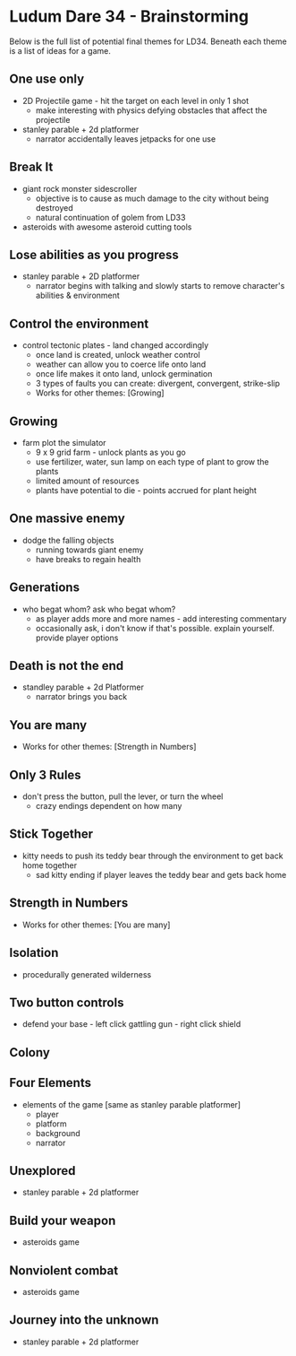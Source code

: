 # Ludum Dare 34 - Brainstorming
Below is the full list of potential final themes for LD34. Beneath each theme is a list of ideas for a game.

## One use only
- 2D Projectile game - hit the target on each level in only 1 shot 
    - make interesting with physics defying obstacles that affect the projectile
- stanley parable + 2d platformer 
    - narrator accidentally leaves jetpacks for one use

## Break It
- giant rock monster sidescroller 
    - objective is to cause as much damage to the city without being destroyed
    - natural continuation of golem from LD33
- asteroids with awesome asteroid cutting tools 

## Lose abilities as you progress
- stanley parable + 2D platformer
    - narrator begins with talking and slowly starts to remove character's abilities & environment

## Control the environment
- control tectonic plates - land changed accordingly 
    - once land is created, unlock weather control
    - weather can allow you to coerce life onto land
    - once life makes it onto land, unlock germination
    - 3 types of faults you can create: divergent, convergent, strike-slip
    - Works for other themes: [Growing]


## Growing
- farm plot the simulator 
    - 9 x 9 grid farm - unlock plants as you go 
    - use fertilizer, water, sun lamp on each type of plant to grow the plants
    - limited amount of resources
    - plants have potential to die - points accrued for plant height

## One massive enemy
- dodge the falling objects
    - running towards giant enemy
    - have breaks to regain health

## Generations
- who begat whom? ask who begat whom?
    - as player adds more and more names - add interesting commentary
    - occasionally ask, i don't know if that's possible. explain yourself. provide player options

## Death is not the end
- standley parable + 2d Platformer
    - narrator brings you back

## You are many
- Works for other themes: [Strength in Numbers]

## Only 3 Rules
- don't press the button, pull the lever, or turn the wheel
    - crazy endings dependent on how many

## Stick Together
- kitty needs to push its teddy bear through the environment to get back home together 
    - sad kitty ending if player leaves the teddy bear and gets back home

## Strength in Numbers
- Works for other themes: [You are many]

## Isolation
- procedurally generated wilderness

## Two button controls
- defend your base - left click gattling gun - right click shield

## Colony
## Four Elements
- elements of the game [same as stanley parable platformer]
    - player
    - platform
    - background
    - narrator

## Unexplored
- stanley parable + 2d platformer

## Build your weapon
- asteroids game

## Nonviolent combat
- asteroids game

## Journey into the unknown
- stanley parable + 2d platformer